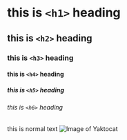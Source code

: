 # this is `<h1>` heading
## this is `<h2>` heading
### this is `<h3>` heading
#### this is `<h4>` heading
##### this is `<h5>` heading
###### this is `<h6>` heading
this is normal text
![Image of Yaktocat](https://octodex.github.com/images/yaktocat.png)
